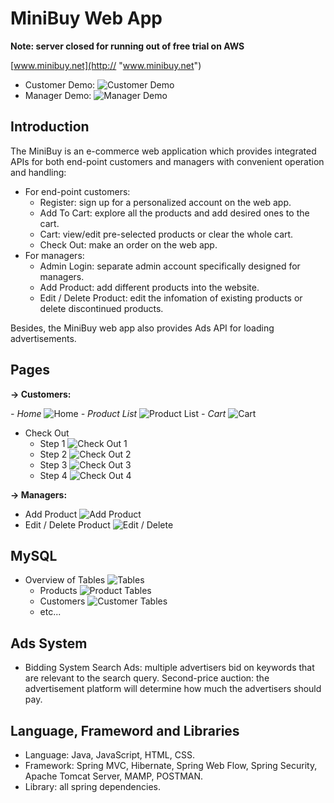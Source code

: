 # MiniBuy Web App
**Note: server closed for running out of free trial on AWS**

[www.minibuy.net](http:// "www.minibuy.net") 
- Customer Demo:
![Customer Demo](https://raw.githubusercontent.com/FatFriedFish/OnlineShop/master/images/customer1.gif "Customer Demo")
- Manager Demo:
![Manager Demo](https://raw.githubusercontent.com/FatFriedFish/OnlineShop/master/images/addProduct.gif "Manager Demo")

## Introduction
The MiniBuy is an e-commerce web application which provides integrated APIs for both end-point customers and managers with convenient operation and handling:
- For end-point customers: 
   - Register: sign up for a personalized account on the web app.
   - Add To Cart: explore all the products and add desired ones to the cart.
   - Cart: view/edit pre-selected products or clear the whole cart.
   - Check Out: make an order on the web app.
- For managers:
   - Admin Login: separate admin account specifically designed for managers.
   - Add Product: add different products into the website.
   - Edit / Delete Product: edit the infomation of existing products or delete discontinued products.

Besides, the MiniBuy web app also provides Ads API for loading advertisements.
## Pages
 **&rarr; Customers:**

*- Home*
![Home](https://raw.githubusercontent.com/FatFriedFish/OnlineShop/master/images/home.PNG "Home")
*- Product List*
![Product List](https://raw.githubusercontent.com/FatFriedFish/OnlineShop/master/images/ProductList.PNG "Product List")
*- Cart*
![Cart](https://raw.githubusercontent.com/FatFriedFish/OnlineShop/master/images/cart.PNG "Cart")
- Check Out
  - Step 1
  ![Check Out 1](https://raw.githubusercontent.com/FatFriedFish/OnlineShop/master/images/checkout1.PNG "Step 1")
  - Step 2
  ![Check Out 2](https://raw.githubusercontent.com/FatFriedFish/OnlineShop/master/images/checkout2.PNG "Step 2")
  - Step 3
  ![Check Out 3](https://raw.githubusercontent.com/FatFriedFish/OnlineShop/master/images/checkout3.PNG "Step 3")
  - Step 4
  ![Check Out 4](https://raw.githubusercontent.com/FatFriedFish/OnlineShop/master/images/checkout4.PNG "Step 4")

**&rarr; Managers:**
- Add Product
  ![Add Product](https://raw.githubusercontent.com/FatFriedFish/OnlineShop/master/images/AddProduct.PNG "Add Product")
- Edit / Delete Product
  ![Edit / Delete](https://raw.githubusercontent.com/FatFriedFish/OnlineShop/master/images/Edit.PNG "Edit / Delete")

## MySQL
- Overview of Tables
  ![Tables](https://raw.githubusercontent.com/FatFriedFish/OnlineShop/master/images/MySQL1.PNG "Overview")
   - Products
     ![Product Tables](https://raw.githubusercontent.com/FatFriedFish/OnlineShop/master/images/MySQL_Product.PNG "Product")
   - Customers
        ![Customer Tables](https://raw.githubusercontent.com/FatFriedFish/OnlineShop/master/images/MySQL_Customer.PNG "Customer")
   - etc...
## Ads System
- Bidding System
      Search Ads: multiple advertisers bid on keywords that are relevant to the search query.
	  Second-price auction: the advertisement platform will determine how much the advertisers should pay.
	  

## Language, Frameword and Libraries
- Language: Java, JavaScript, HTML, CSS.
- Framework: Spring MVC, Hibernate, Spring Web Flow, Spring Security, Apache Tomcat Server, MAMP, POSTMAN.
- Library: all spring dependencies.
